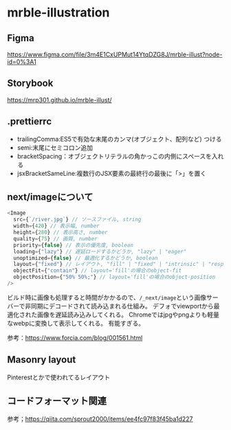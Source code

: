 # mrble-illustration

## Figma

https://www.figma.com/file/3m4E1CxUPMut14YtqDZG8J/mrble-illust?node-id=0%3A1

## Storybook

https://mrp301.github.io/mrble-illust/

## .prettierrc

- trailingComma:ES5で有効な末尾のカンマ(オブジェクト、配列など) つける
- semi:末尾にセミコロン追加
- bracketSpacing：オブジェクトリテラルの角かっこの内側にスペースを入れる
- jsxBracketSameLine:複数行のJSX要素の最終行の最後に「>」を置く


## next/imageについて

```js
<Image
  src={`/river.jpg`} // ソースファイル, string
  width={420} // 表示幅, number
  height={280} // 表示高さ, number
  quality={75} // 画質, number
  priority={false} // 表示の優先度, boolean
  loading={"lazy"} // 遅延ロードするかどうか, "lazy" | "eager"
  unoptimized={false} // 最適化するかどうか, boolean
  layout={"fixed"} // レイアウト, "fill" | "fixed" | "intrinsic" | "responsive"
  objectFit={"contain"} // layout='fill'の場合のobject-fit
  objectPosition={"50% 50%;"} // layout='fill'の場合のobject-position
/>
```

ビルド時に画像も処理すると時間がかかるので、`/_next/image`という画像サーバーで非同期にデコードされて読み込まれる仕組み。
デフォでviewportから最適化された画像を遅延読み込みしてくれる。
Chromeではjpgやpngよりも軽量なwebpに変換して表示してくれる。
有能すぎる。


参考：https://www.forcia.com/blog/001561.html

## Masonry layout

Pinterestとかで使われてるレイアウト

## コードフォーマット関連

参考；https://qiita.com/sprout2000/items/ee4fc97f83f45ba1d227

